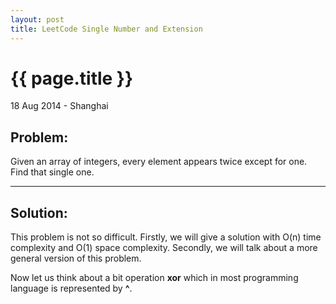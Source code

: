 ```yaml
---
layout: post
title: LeetCode Single Number and Extension
---
```


{{ page.title }}
================

<p class="meta">18 Aug 2014 - Shanghai</p>

Problem:
-------
Given an array of integers, every element appears twice except for one. Find that single one.

<hr />

Solution: 
-------- 
This problem is not so difficult. Firstly, we will give a solution with <span class="math">O(n)</span> time complexity and <span class="math">O(1)</span> space complexity. Secondly, we will talk about a more general version of this problem.

Now let us think about a bit operation **xor** which in most programming language is represented by **^**. 